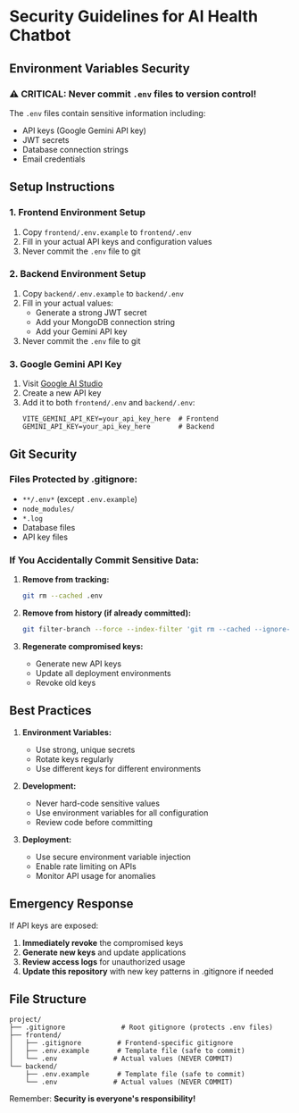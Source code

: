 # Security Guidelines for AI Health Chatbot

## Environment Variables Security

### ⚠️ CRITICAL: Never commit `.env` files to version control!

The `.env` files contain sensitive information including:
- API keys (Google Gemini API key)
- JWT secrets
- Database connection strings
- Email credentials

## Setup Instructions

### 1. Frontend Environment Setup
1. Copy `frontend/.env.example` to `frontend/.env`
2. Fill in your actual API keys and configuration values
3. Never commit the `.env` file to git

### 2. Backend Environment Setup  
1. Copy `backend/.env.example` to `backend/.env`
2. Fill in your actual values:
   - Generate a strong JWT secret
   - Add your MongoDB connection string
   - Add your Gemini API key
3. Never commit the `.env` file to git

### 3. Google Gemini API Key
1. Visit [Google AI Studio](https://makersuite.google.com/app/apikey)
2. Create a new API key
3. Add it to both `frontend/.env` and `backend/.env`:
   ```
   VITE_GEMINI_API_KEY=your_api_key_here  # Frontend
   GEMINI_API_KEY=your_api_key_here       # Backend
   ```

## Git Security

### Files Protected by .gitignore:
- `**/.env*` (except `.env.example`)
- `node_modules/`
- `*.log`
- Database files
- API key files

### If You Accidentally Commit Sensitive Data:

1. **Remove from tracking:**
   ```bash
   git rm --cached .env
   ```

2. **Remove from history (if already committed):**
   ```bash
   git filter-branch --force --index-filter 'git rm --cached --ignore-unmatch .env' --prune-empty --tag-name-filter cat -- --all
   ```

3. **Regenerate compromised keys:**
   - Generate new API keys
   - Update all deployment environments
   - Revoke old keys

## Best Practices

1. **Environment Variables:**
   - Use strong, unique secrets
   - Rotate keys regularly
   - Use different keys for different environments

2. **Development:**
   - Never hard-code sensitive values
   - Use environment variables for all configuration
   - Review code before committing

3. **Deployment:**
   - Use secure environment variable injection
   - Enable rate limiting on APIs
   - Monitor API usage for anomalies

## Emergency Response

If API keys are exposed:
1. **Immediately revoke** the compromised keys
2. **Generate new keys** and update applications
3. **Review access logs** for unauthorized usage  
4. **Update this repository** with new key patterns in .gitignore if needed

## File Structure
```
project/
├── .gitignore              # Root gitignore (protects .env files)
├── frontend/
│   ├── .gitignore         # Frontend-specific gitignore
│   ├── .env.example       # Template file (safe to commit)
│   └── .env              # Actual values (NEVER COMMIT)
└── backend/
    ├── .env.example       # Template file (safe to commit)
    └── .env              # Actual values (NEVER COMMIT)
```

Remember: **Security is everyone's responsibility!**
